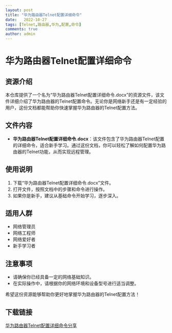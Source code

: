 ```yaml
---
layout: post
title: "华为路由器Telnet配置详细命令"
date:   2022-10-27
tags: [Telnet,路由器,华为,配置,命令]
comments: true
author: admin
---
```

# 华为路由器Telnet配置详细命令

## 资源介绍

本仓库提供了一个名为“华为路由器Telnet配置详细命令.docx”的资源文件，该文件详细介绍了华为路由器的Telnet配置命令。无论你是网络新手还是有一定经验的用户，这份文档都能帮助你快速掌握华为路由器的Telnet配置方法。

## 文件内容

- **华为路由器Telnet配置详细命令.docx**：该文件包含了华为路由器Telnet配置的详细命令，适合新手学习。通过这份文档，你可以轻松了解如何配置华为路由器的Telnet功能，从而实现远程管理。

## 使用说明

1. 下载“华为路由器Telnet配置详细命令.docx”文件。
2. 打开文件，按照文档中的步骤和命令进行操作。
3. 如果你是新手，建议从基础命令开始学习，逐步深入。

## 适用人群

- 网络管理员
- 网络工程师
- 网络爱好者
- 新手学习者

## 注意事项

- 请确保你已经具备一定的网络基础知识。
- 在实际操作中，请根据你的网络环境和设备型号进行适当调整。

希望这份资源能够帮助你更好地掌握华为路由器的Telnet配置方法！

## 下载链接

[华为路由器Telnet配置详细命令分享](https://pan.quark.cn/s/ca26406f8f66)